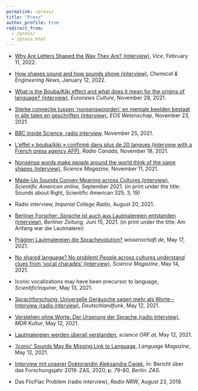 ```yaml
---
permalink: /press/
title: "Press"
author_profile: true
redirect_from:
  - /press/
  - /press.html
---
```


  * [Why Are Letters Shaped the Way They Are? (interview)](https://www.vice.com/en/article/4awqz3/why-are-letters-shaped-the-way-they-are),
  *Vice*, February 11, 2022.

  * [How shapes sound and how sounds shove (interview)](https://cen.acs.org/materials/shapes-sound-sounds-shove/100/i2),
    *Chemical & Engineering News*, January 12, 2022.

  * [What is the Bouba/Kiki effect and what does it mean for the origins of language? (interview)](https://www.euronews.com/culture/2021/11/28/what-is-the-bouba-kiki-effect-and-what-does-it-mean-for-the-origins-of-language),
    *Euronews Culture*, November 28, 2021.

  * [Sterke connectie tussen 'nonsenswoorden' en mentale beelden bestaat in alle talen en geschriften (interview)](https://www.eoswetenschap.eu/psyche-brein/sterke-connectie-tussen-nonsenswoorden-en-mentale-beelden-bestaat-alle-talen-en),
    *EOS Wetenschap*, November 23, 2021.

  * [BBC Inside Science, radio interview](https://www.bbc.co.uk/programmes/m0011s29),
    November 25, 2021.

  * [L’effet « bouba/kiki » confirmé dans plus de 20 langues (interview with a French press agency AFP)](https://ici.radio-canada.ca/nouvelle/1840791/linguistique-effet-bouba-kiki-confirmation-20-langues),
    *Radio Canada*, November 18, 2021.

  * [Nonsense words make people around the world think of the same shapes (interview)](https://www.science.org/content/article/nonsense-words-make-people-around-world-think-same-shapes),
    *Science Magazine*, November 11, 2021.

  * [Made-Up Sounds Convey Meaning across Cultures (interview)](https://www.scientificamerican.com/article/made-up-sounds-convey-meaning-across-cultures/),
    *Scientific American online*, September 2021. (in print under the title: Sounds about Right, Scientific American 325, 3, 19)

  * Radio interview,
    *Imperial College Radio*, August 20, 2021.

  * [Berliner Forscher: Sprache ist auch aus Lautmalereien entstanden (interview)](https://www.berliner-zeitung.de/gesundheit-oekologie/berliner-forscher-sprache-koennte-aus-lautmalereien-entstanden-sein-li.160935?pid=true),
    *Berliner Zeitung*, Juni 15, 2021. (in print under the title: Am Anfang war die Lautmalerei)

  * [Prägten Lautmalereien die Sprachevolution?](https://www.wissenschaft.de/gesellschaft-psychologie/praegten-lautmalereien-die-sprachevolution)
    *wissenschaft.de*, May 17, 2021.

  * [No shared language? No problem! People across cultures understand clues from ‘vocal charades’ (interview)](https://www.science.org/content/article/no-shared-language-no-problem-people-across-cultures-understand-clues-vocal-charades),
    *Science Magazine*, May 14, 2021.

  * Iconic vocalizations may have been precursor to language,
    *ScientificInquirer*, May 13, 2021.

  * [Sprachforschung: Universelle Geräusche sagen mehr als Worte – Interview (radio interview)](https://srv.deutschlandradio.de/dlf-audiothek-audio-teilen.3265.de.html?mdm:audio_id=925194),
    *Deutschlandfunk*, May 12, 2021.

  * [Verstehen ohne Worte: Der Ursprung der Sprache (radio interview)](https://www.mdr.de/wissen/mensch-alltag/der-ursprung-der-sprache-100.html),
    *MDR Kultur*, May 12, 2021.

  * [Lautmalereien werden überall verstanden](https://science.orf.at/stories/3206523/),
    *science ORF.at*, May 12, 2021.

  * [‘Iconic’ Sounds May Be Missing Link to Language](https://www.languagemagazine.com/2021/05/12/iconic-sounds-may-be-bridge-to-first-languages/),
    *Language Magazine*, May 12, 2021.

  * [Interview mit unserer Doktorandin Aleksandra Ćwiek](https://www.leibniz-zas.de/fileadmin/media/Dokumente/Jahresberichte/JB2019_Cwiek_Interview.pdf),
    In: Bericht über das Forschungsjahr 2019: ZAS, 2020, p. 79-80, *Berlin: ZAS*.

  * Das FlicFlac Problem (radio interview),
    *Radio NRW*, August 23, 2019.
